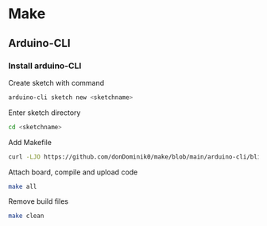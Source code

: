 # Make

## Arduino-CLI

### Install arduino-CLI

Create sketch with command
```bash
arduino-cli sketch new <sketchname> 
```
Enter sketch directory
```bash
cd <sketchname>
```
Add Makefile
```bash
curl -LJO https://github.com/donDominik0/make/blob/main/arduino-cli/blink/Makefile
```
Attach board, compile and upload code
```bash
make all
```
Remove build files
```bash
make clean
```
